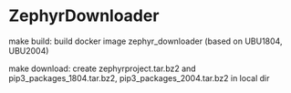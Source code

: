 # ZephyrDownloader

make build:
	build docker image zephyr_downloader (based on UBU1804, UBU2004)

make download:
	create zephyrproject.tar.bz2 and pip3_packages_1804.tar.bz2, pip3_packages_2004.tar.bz2 in local dir
